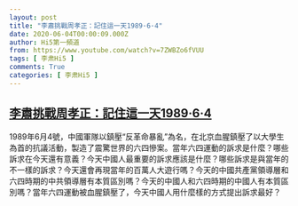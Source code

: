 ```yaml
---
layout: post
title: "李肅挑戰周孝正：記住這一天1989·6·4"
date: 2020-06-04T00:00:09.000Z
author: Hi5第一頻道
from: https://www.youtube.com/watch?v=7ZWBZo6fVUU
tags: [ 李肃Hi5 ]
comments: True
categories: [ 李肃Hi5 ]
---
```

<!--1591228809000-->
[李肅挑戰周孝正：記住這一天1989·6·4](https://www.youtube.com/watch?v=7ZWBZo6fVUU)
------

<div>
1989年6月4號，中國軍隊以鎮壓“反革命暴亂”為名，在北京血腥鎮壓了以大學生為首的抗議活動，製造了震驚世界的六四慘案。當年六四運動的訴求是什麼？哪些訴求在今天還有意義？今天中國人最重要的訴求應該是什麼？哪些訴求是與當年的不一樣的訴求？今天還會再現當年的百萬人大遊行嗎？今天的中國共產黨領導層和六四時期的中共領導層有本質區別嗎？今天的中國人和六四時期的中國人有本質區別嗎？當年六四運動被血腥鎮壓了，今天中國人用什麼樣的方式提出訴求最好？
</div>
